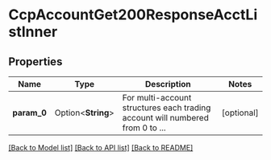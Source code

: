 # CcpAccountGet200ResponseAcctListInner

## Properties

Name | Type | Description | Notes
------------ | ------------- | ------------- | -------------
**param_0** | Option<**String**> | For multi-account structures each trading account will numbered from 0 to ... | [optional]

[[Back to Model list]](../README.md#documentation-for-models) [[Back to API list]](../README.md#documentation-for-api-endpoints) [[Back to README]](../README.md)


